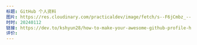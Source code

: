 ```yaml
---
标题: GitHub 个人资料
图片: https://res.cloudinary.com/practicaldev/image/fetch/s--F6jCmbz_--/c_imagga_scale,f_auto,fl_progressive,h_420,q_auto,w_1000/https://dev-to-uploads.s3.amazonaws.com/uploads/articles/zbyro9f39xdeowboserg.png
时时: 20240112
链接: https://dev.to/kshyun28/how-to-make-your-awesome-github-profile-hog?ref=dailydev
评价:
---
```

